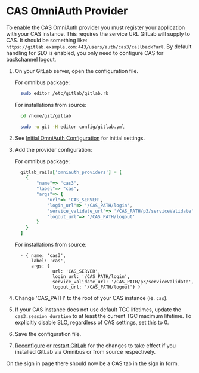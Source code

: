 # CAS OmniAuth Provider

To enable the CAS OmniAuth provider you must register your application with your CAS instance. This requires the service URL GitLab will supply to CAS. It should be something like: `https://gitlab.example.com:443/users/auth/cas3/callback?url`. By default handling for SLO is enabled, you only need to configure CAS for backchannel logout.

1. On your GitLab server, open the configuration file.

   For omnibus package:

   ```sh
     sudo editor /etc/gitlab/gitlab.rb
   ```

   For installations from source:

   ```sh
     cd /home/git/gitlab

     sudo -u git -H editor config/gitlab.yml
   ```

1. See [Initial OmniAuth Configuration](omniauth.md#initial-omniauth-configuration) for initial settings.

1. Add the provider configuration:

   For omnibus package:

   ```ruby
     gitlab_rails['omniauth_providers'] = [
       {
           "name"=> "cas3",
           "label"=> "cas",
           "args"=> {
               "url"=> 'CAS_SERVER',
               "login_url"=> '/CAS_PATH/login',
               "service_validate_url"=> '/CAS_PATH/p3/serviceValidate',
               "logout_url"=> '/CAS_PATH/logout'
           }
       }
     ]
   ```

   For installations from source:

   ```
     - { name: 'cas3',
         label: 'cas',
         args: {
                 url: 'CAS_SERVER',
                 login_url: '/CAS_PATH/login',
                 service_validate_url: '/CAS_PATH/p3/serviceValidate',
                 logout_url: '/CAS_PATH/logout'} }
   ```

1. Change 'CAS_PATH' to the root of your CAS instance (ie. `cas`).

1. If your CAS instance does not use default TGC lifetimes, update the `cas3.session_duration` to at least the current TGC maximum lifetime. To explicitly disable SLO, regardless of CAS settings, set this to 0.

1. Save the configuration file.

1. [Reconfigure][] or [restart GitLab][] for the changes to take effect if you
   installed GitLab via Omnibus or from source respectively.

On the sign in page there should now be a CAS tab in the sign in form.

[reconfigure]: ../administration/restart_gitlab.md#omnibus-gitlab-reconfigure
[restart GitLab]: ../administration/restart_gitlab.md#installations-from-source
